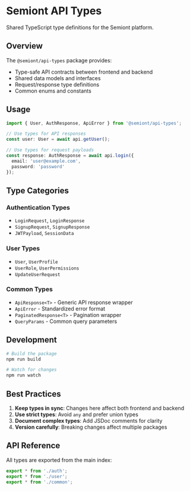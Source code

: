 # Semiont API Types

Shared TypeScript type definitions for the Semiont platform.

## Overview

The `@semiont/api-types` package provides:
- Type-safe API contracts between frontend and backend
- Shared data models and interfaces
- Request/response type definitions
- Common enums and constants

## Usage

```typescript
import { User, AuthResponse, ApiError } from '@semiont/api-types';

// Use types for API responses
const user: User = await api.getUser();

// Use types for request payloads
const response: AuthResponse = await api.login({
  email: 'user@example.com',
  password: 'password'
});
```

## Type Categories

### Authentication Types
- `LoginRequest`, `LoginResponse`
- `SignupRequest`, `SignupResponse`
- `JWTPayload`, `SessionData`

### User Types
- `User`, `UserProfile`
- `UserRole`, `UserPermissions`
- `UpdateUserRequest`

### Common Types
- `ApiResponse<T>` - Generic API response wrapper
- `ApiError` - Standardized error format
- `PaginatedResponse<T>` - Pagination wrapper
- `QueryParams` - Common query parameters

## Development

```bash
# Build the package
npm run build

# Watch for changes
npm run watch
```

## Best Practices

1. **Keep types in sync**: Changes here affect both frontend and backend
2. **Use strict types**: Avoid `any` and prefer union types
3. **Document complex types**: Add JSDoc comments for clarity
4. **Version carefully**: Breaking changes affect multiple packages

## API Reference

All types are exported from the main index:

```typescript
export * from './auth';
export * from './user';
export * from './common';
```
